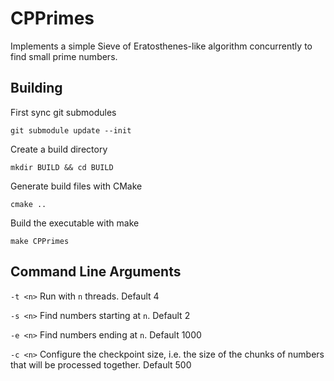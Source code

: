 # CPPrimes
Implements a simple Sieve of Eratosthenes-like algorithm concurrently to find small prime numbers.

## Building
First sync git submodules

`git submodule update --init`

Create a build directory

`mkdir BUILD && cd BUILD`

Generate build files with CMake

`cmake ..`

Build the executable with make

`make CPPrimes`

## Command Line Arguments
`-t <n>` Run with `n` threads. Default 4

`-s <n>` Find numbers starting at `n`. Default 2

`-e <n>` Find numbers ending at `n`. Default 1000

`-c <n>` Configure the checkpoint size, i.e. the size of the chunks of numbers that will be processed together. Default 500
